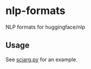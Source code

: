# nlp-formats
NLP formats for huggingface/nlp

## Usage
See [sciarg.py](https://github.com/ArneBinder/nlp/blob/dataset_sciarg/datasets/sciarg/sciarg.py) for an example.
